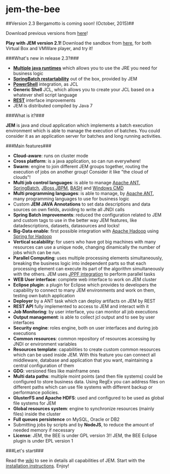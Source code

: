 # jem-the-bee

##Version 2.3 Bergamotto is coming soon! (October, 2015)##
 
Download previous versions from [here](http://www.pepstock.org/download.htm)!

**Play with JEM version 2.1!** Download the sandbox from [here](http://www.pepstock.org/download/jem-v2.1-centos-x64-sandbox.ova), for both Virtual Box and VMWare player, and try it!
 
###What's new in release 2.3?###
  
  * **[Multiple java runtimes](../../wiki/ConfiguringJEMNode)** which allows you to use the JRE you need for business logic
  * **[SpringBatch restartability](../../wiki/JCLReferenceUsingSpringBatch#restartability)** out of the box, provided by JEM
  * **[PowerShell](../../wiki/PS_as_JCL)** integration, as JCL
  * **Generic Shell** JCL, which allows you to create your JCL based on a whatever shell script language
  * **[REST](../../wiki/REST)** interface improvements 
  * JEM is distributed compiled by Java 7
 
 
###What is it?###
 
**JEM** is java and cloud application which implements a batch execution environment which is able to manage the execution of batches. You could consider it as an application server for batches and long running activities.
 
###Main features###
 
 * **Cloud-aware**: runs on cluster mode
 * **Cross platform**: is a java application, so can run everywhere!
 * **Swarm**: engine to join different JEM groups together, routing the execution of jobs on another group! Consider it like "the cloud of clouds"!
 * **Multi job control languages**: is able to manage [Apache ANT](http://ant.apache.org/),  [SpringBatch](http://docs.spring.io/spring-batch/), [JBoss JBPM](http://docs.jboss.org/jbpm/v6.1/userguide/jBPMOverview.html), [BASH](http://www.gnu.org/software/bash/) and [Windows CMD](http://www.microsoft.com/resources/documentation/windows/xp/all/proddocs/en-us/cmd.mspx?mfr=true)
 * **Multi programming languages**: is able to manage, by [Apache ANT](http://ant.apache.org/), many programming languages to use for business logic
 * Custom **JEM JAVA Annotations** to set data descriptions and data sources on own fields, avoiding to write all JNDI calls
 * **Spring Batch improvements**: reduced the configuration related to JEM and custom tags to use in the better way JEM features, like datadescriptions, datasets, datasources and locks!
 * **Big-Data enable**: first possible integration with [Apache Hadoop](http://hadoop.apache.org/) using [Spring for Hadoop](http://projects.spring.io/spring-hadoop/)
 * **Vertical scalability**: for users who have got big machines with many resources can use a unique node, changing dinamically the number of jobs which can be run.
 * **Parallel Computing**: uses multiple processing elements simultaneously, breaking the business logic into independent parts so that each processing element can execute its part of the algorithm simultaneously with the others. JEM uses [JPPF integration](../../wiki/ParallelComputingJPPF) to perform parallel tasks 
 * **WEB User interface**: complete web interface to work on JEM cluster
 * **Eclipse plugin**: a plugin for Eclipse which provides to developers the capability to connect to many JEM environments and work on them, testing own batch application
 * **Deployer** by a ANT task which can deploy artifacts on JEM by REST
 * **REST API** fully implemented to access to JEM and interact with it
 * **Job Monitoring**: by user interface, you can monitor all job executions
 * **Output management**: is able to collect jcl output and to see by user interfaces
 * **Security engine**: roles engine, both on user interfaces and during job executions
 * **Common resources**: common repository of resources accessing by JNDI or environment variables
 * **Resources template**: capabilities to create custom common resources which can be used inside JEM. With this feature you can connect all middleware, database and application that you want, maintaining a central configuration of them 
 * **GDG**: versioned files like mainframe ones
 * **Multi data paths**: multiple moint points (and then file systems) could be configured to store business data. Using RegEx you can address files on different paths which can use file systems with different backup or performance policies.
 * **GlusterFS and Apache HDFS**: used and configured to be used as global file systems for JEM
 * **Global resources system**: engine to synchronize resources (mainly files) inside the cluster
 * **Full queues persistence** on MySQL, Oracle or DB2
 * Submitting jobs by scripts and by **NodeJS**, to reduce the amount of needed memory if necessary 
 * **License**: JEM, the BEE is under GPL version 3!! JEM, the BEE Eclipse plugin is under EPL version 1
 
###Let's start###
 
Read the [wiki](../../wiki/Home) to see in details all capabilities of JEM.
Start with the [installation instructions](../../wiki/Installation). Enjoy!

